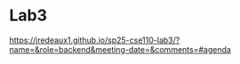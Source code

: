 # Lab3
https://jredeaux1.github.io/sp25-cse110-lab3/?name=&role=backend&meeting-date=&comments=#agenda
